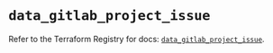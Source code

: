# `data_gitlab_project_issue`

Refer to the Terraform Registry for docs: [`data_gitlab_project_issue`](https://registry.terraform.io/providers/gitlabhq/gitlab/16.8.0/docs/data-sources/project_issue).
